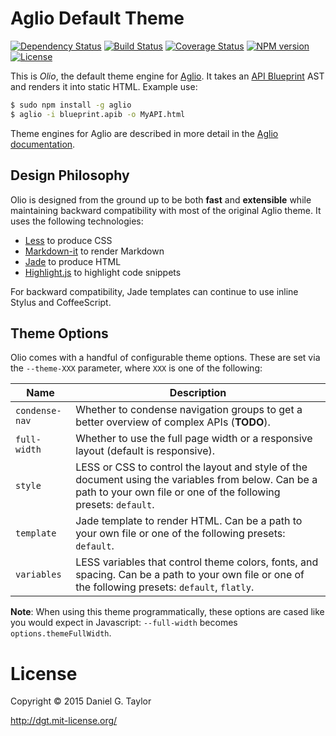 # Aglio Default Theme

[![Dependency Status](https://img.shields.io/david/danielgtaylor/aglio/olio-theme.svg)](https://david-dm.org/danielgtaylor/aglio) [![Build Status](http://img.shields.io/travis/danielgtaylor/aglio/olio-theme.svg)](https://travis-ci.org/danielgtaylor/aglio) [![Coverage Status](http://img.shields.io/coveralls/danielgtaylor/aglio/olio-theme.svg)](https://coveralls.io/r/danielgtaylor/aglio) [![NPM version](http://img.shields.io/npm/v/aglio-theme-olio.svg)](https://www.npmjs.org/package/aglio-theme-olio) [![License](http://img.shields.io/npm/l/aglio-theme-olio.svg)](https://www.npmjs.org/package/aglio-theme-olio)

This is *Olio*, the default theme engine for [Aglio](https://github.com/danielgtaylor/aglio). It takes an [API Blueprint](http://apiblueprint.org/) AST and renders it into static HTML. Example use:

```bash
$ sudo npm install -g aglio
$ aglio -i blueprint.apib -o MyAPI.html
```

Theme engines for Aglio are described in more detail in the [Aglio documentation]().

## Design Philosophy
Olio is designed from the ground up to be both **fast** and **extensible** while maintaining backward compatibility with most of the original Aglio theme. It uses the following technologies:

* [Less](http://lesscss.org/) to produce CSS
* [Markdown-it](https://github.com/markdown-it/markdown-it#readme) to render Markdown
* [Jade](http://jade-lang.com/) to produce HTML
* [Highlight.js](https://highlightjs.org/) to highlight code snippets

For backward compatibility, Jade templates can continue to use inline Stylus and CoffeeScript.

## Theme Options

Olio comes with a handful of configurable theme options. These are set via the `--theme-XXX` parameter, where `XXX` is one of the following:

Name           | Description
-------------- | ------------------
`condense-nav` | Whether to condense navigation groups to get a better overview of complex APIs (**TODO**).
`full-width`   | Whether to use the full page width or a responsive layout (default is responsive).
`style`        | LESS or CSS to control the layout and style of the document using the variables from below. Can be a path to your own file or one of the following presets: `default`.
`template`     | Jade template to render HTML. Can be a path to your own file or one of the following presets: `default`.
`variables`    | LESS variables that control theme colors, fonts, and spacing. Can be a path to your own file or one of the following presets: `default`, `flatly`.

**Note**: When using this theme programmatically, these options are cased like you would expect in Javascript: `--full-width` becomes `options.themeFullWidth`.

License
=======
Copyright &copy; 2015 Daniel G. Taylor

http://dgt.mit-license.org/
